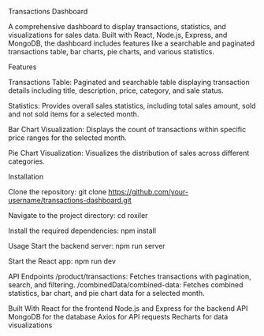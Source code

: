 Transactions Dashboard

A comprehensive dashboard to display transactions, statistics, and visualizations for sales data. Built with React, Node.js, Express, and MongoDB, the dashboard includes features like a 
searchable and paginated transactions table, bar charts, pie charts, and various statistics.

Features

Transactions Table: Paginated and searchable table displaying transaction details including title, description, price, category, and sale status.

Statistics: Provides overall sales statistics, including total sales amount, sold and not sold items for a selected month.

Bar Chart Visualization: Displays the count of transactions within specific price ranges for the selected month.

Pie Chart Visualization: Visualizes the distribution of sales across different categories.

Installation

Clone the repository: git clone https://github.com/your-username/transactions-dashboard.git

Navigate to the project directory: cd roxiler

Install the required dependencies: npm install

Usage
Start the backend server: npm run server

Start the React app: npm run dev

API Endpoints
/product/transactions: Fetches transactions with pagination, search, and filtering.
/combinedData/combined-data: Fetches combined statistics, bar chart, and pie chart data for a selected month.

Built With
React for the frontend
Node.js and Express for the backend API
MongoDB for the database
Axios for API requests
Recharts for data visualizations
